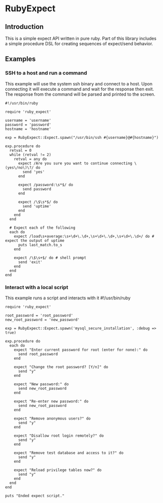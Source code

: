 RubyExpect
==========

Introduction
------------

This is a simple expect API written in pure ruby. Part of this library includes a simple procedure DSL
for creating sequences of expect/send behavior.

Examples
--------

### SSH to a host and run a command
This example will use the system ssh binary and connect to a host.  Upon connecting it will
execute a command and wait for the response then exit.  The response from the command will be
parsed and printed to the screen.

    #!/usr/bin/ruby
    
    require 'ruby_expect'
    
    username = 'username'
    password = 'password'
    hostname = 'hostname'
    
    exp = RubyExpect::Expect.spawn("/usr/bin/ssh #{username}@#{hostname}")
    
    exp.procedure do
      retval = 0
      while (retval != 2)
        retval = any do
          expect /Are you sure you want to continue connecting \(yes\/no\)\?/ do
            send 'yes'
          end
    
          expect /password:\s*$/ do
            send password
          end
    
          expect /\$\s*$/ do
            send 'uptime'
          end
        end
      end
    
      # Expect each of the following
      each do
        expect /load\s+average:\s+\d+\.\d+,\s+\d+\.\d+,\s+\d+\.\d+/ do # expect the output of uptime
          puts last_match.to_s
        end
    
        expect /\$\s+$/ do # shell prompt
          send 'exit'
        end
      end
    end

### Interact with a local script
This example runs a script and interacts with it
    #!/usr/bin/ruby
    
    require 'ruby_expect'
    
    root_password = 'root_password'
    new_root_password = 'new_password'
    
    exp = RubyExpect::Expect.spawn('mysql_secure_installation', :debug => true)
    
    exp.procedure do
      each do
        expect "Enter current password for root (enter for none):" do
          send root_password
        end
    
        expect "Change the root password? [Y/n]" do
          send "y"
        end
    
        expect "New password:" do
          send new_root_password
        end
    
        expect "Re-enter new password:" do
          send new_root_password
        end
    
        expect "Remove anonymous users?" do
          send "y"
        end
    
        expect "Disallow root login remotely?" do
          send "y"
        end
    
        expect "Remove test database and access to it?" do
          send "y"
        end
    
        expect "Reload privilege tables now?" do
          send "y"
        end
      end
    end
    
    puts "Ended expect script."


